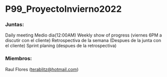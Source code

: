 # P99_ProyectoInvierno2022
### Juntas:
Daily meeting Medio dia(12:00AM)
Weekly show of progress (viernes 6PM a discutir con el cliente) 
Retrospectiva de la semana (Despues de la junta con el cliente)
Sprint planing (despues de la retrospectiva)
### Miembros:
Raul Flores (terablitz@hotmail.com)
